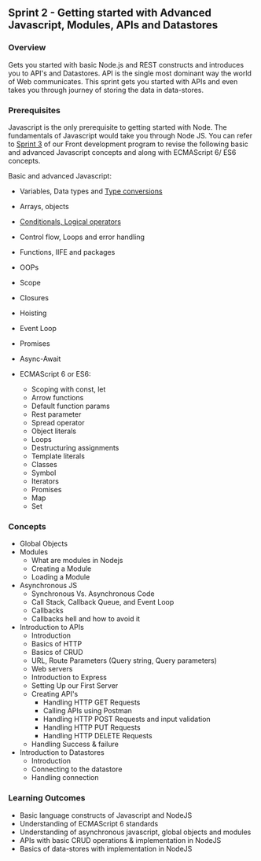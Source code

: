 ## Sprint 2 - Getting started with Advanced Javascript, Modules, APIs and Datastores

### Overview

Gets you started with basic Node.js and REST constructs and introduces you to API's and Datastores.
API is the single most dominant way the world of Web communicates. This sprint gets you started with APIs and even takes you through journey of storing the data in data-stores.

### Prerequisites
Javascript is the only prerequisite to getting started with Node. The fundamentals of Javascript would take you through Node JS.
You can refer to [Sprint 3](https://github.com/greyatom-school/the-minerva-project/tree/master/FEWD/sprint_3) of our Front development program to revise the following basic and advanced Javascript concepts and along with ECMAScript 6/ ES6 concepts.

Basic and advanced Javascript: 
- Variables, Data types and [Type conversions](https://github.com/nehalgala7/Nodejs-concepts/blob/master/Sprint_2/Additional%20Resources/Variables_DataTypes_TypeConversions.md)
- Arrays, objects
- [Conditionals, Logical operators](https://github.com/nehalgala7/Nodejs-concepts/blob/master/Sprint_2/Additional%20Resources/Condtional_and_Logical_operators.md)
- Control flow, Loops and error handling 
- Functions, IIFE and  packages
- OOPs
- Scope
- Closures
- Hoisting
- Event Loop
- Promises
- Async-Await

- ECMAScript 6 or ES6: 
    - Scoping with const, let
    - Arrow functions
    - Default function params
    - Rest parameter
    - Spread operator
    - Object literals
    - Loops
    - Destructuring assignments
    - Template literals
    - Classes
    - Symbol
    - Iterators
    - Promises
    - Map
    - Set

### Concepts
- Global Objects
- Modules
	- What are modules in Nodejs
	- Creating a Module 
	- Loading a Module
- Asynchronous JS
	- Synchronous Vs. Asynchronous Code
	- Call Stack, Callback Queue, and Event Loop
	- Callbacks 
	- Callbacks hell and how to avoid it
- Introduction to APIs
    - Introduction
    - Basics of HTTP
    - Basics of CRUD
    - URL, Route Parameters (Query string, Query parameters)
    - Web servers 
    - Introduction to Express 
    - Setting Up our First Server
	- Creating API's
		- Handling HTTP GET Requests
		- Calling APIs using Postman
		- Handling HTTP POST Requests and input validation
		- Handling HTTP PUT Requests
		- Handling HTTP DELETE Requests
    - Handling Success & failure
- Introduction to Datastores
	- Introduction
    - Connecting to the datastore
    - Handling connection

### Learning Outcomes
- Basic language constructs of Javascript and NodeJS
- Understanding of ECMAScript 6 standards
- Understanding of asynchronous javascript, global objects and modules
- APIs with basic CRUD operations & implementation in NodeJS
- Basics of data-stores with implementation in NodeJS





